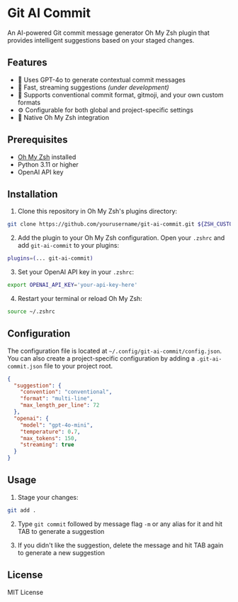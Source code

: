 # Git AI Commit

An AI-powered Git commit message generator Oh My Zsh plugin that provides intelligent suggestions based on your staged changes.

## Features

- 🤖 Uses GPT-4o to generate contextual commit messages
- 🚀 Fast, streaming suggestions _(under development)_
- 🎯 Supports conventional commit format, gitmoji, and your own custom formats
- ⚙️ Configurable for both global and project-specific settings
- 🔌 Native Oh My Zsh integration

## Prerequisites

- [Oh My Zsh](https://ohmyz.sh/) installed
- Python 3.11 or higher
- OpenAI API key

## Installation

1. Clone this repository in Oh My Zsh's plugins directory:

```bash
git clone https://github.com/yourusername/git-ai-commit.git ${ZSH_CUSTOM:-~/.oh-my-zsh/custom}/plugins/git-ai-commit
```

2. Add the plugin to your Oh My Zsh configuration. Open your `.zshrc` and add `git-ai-commit` to your plugins:

```bash
plugins=(... git-ai-commit)
```

3. Set your OpenAI API key in your `.zshrc`:

```bash
export OPENAI_API_KEY='your-api-key-here'
```

4. Restart your terminal or reload Oh My Zsh:

```bash
source ~/.zshrc
```

## Configuration

The configuration file is located at `~/.config/git-ai-commit/config.json`. You can also create a project-specific configuration by adding a `.git-ai-commit.json` file to your project root.

```json
{
  "suggestion": {
    "convention": "conventional",
    "format": "multi-line",
    "max_length_per_line": 72
  },
  "openai": {
    "model": "gpt-4o-mini",
    "temperature": 0.7,
    "max_tokens": 150,
    "streaming": true
  }
}
```

## Usage

1. Stage your changes:
```bash
git add .
```

2. Type `git commit` followed by message flag `-m` or any alias for it and hit TAB to generate a suggestion

3. If you didn't like the suggestion, delete the message and hit TAB again to generate a new suggestion

## License

MIT License
